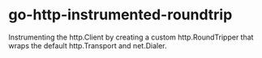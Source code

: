 # go-http-instrumented-roundtrip

Instrumenting the http.Client by creating a custom http.RoundTripper that wraps the default http.Transport and net.Dialer.
